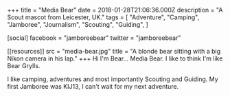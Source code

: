 +++
title = "Media Bear"
date = 2018-01-28T21:06:36.000Z
description = "A Scout mascot from Leicester, UK."
tags = [
  "Adventure",
  "Camping",
  "Jamboree",
  "Journalism",
  "Scouting",
  "Guiding",
]

[social]
facebook = "jamboreebear"
twitter = "jamboreebear"

[[resources]]
src = "media-bear.jpg"
title = "A blonde bear sitting with a big Nikon camera in his lap."
+++
Hi I'm Bear... Media Bear.  I like to think I'm like Bear Grylls.

I like camping, adventures and most importantly Scouting and Guiding. My first Jamboree was KIJ13, I can't wait for my next adventure.